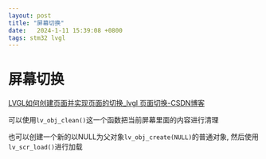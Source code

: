 ```yaml
---
layout: post
title: "屏幕切换" 
date:   2024-1-11 15:39:08 +0800
tags: stm32 lvgl
---
```


# 屏幕切换

[LVGL如何创建页面并实现页面的切换_lvgl 页面切换-CSDN博客](https://blog.csdn.net/qq_28576837/article/details/136545143)

可以使用`lv_obj_clean()`这一个函数把当前屏幕里面的内容进行清理

也可以创建一个新的以NULL为父对象`lv_obj_create(NULL)`的普通对象, 然后使用`lv_scr_load()`进行加载